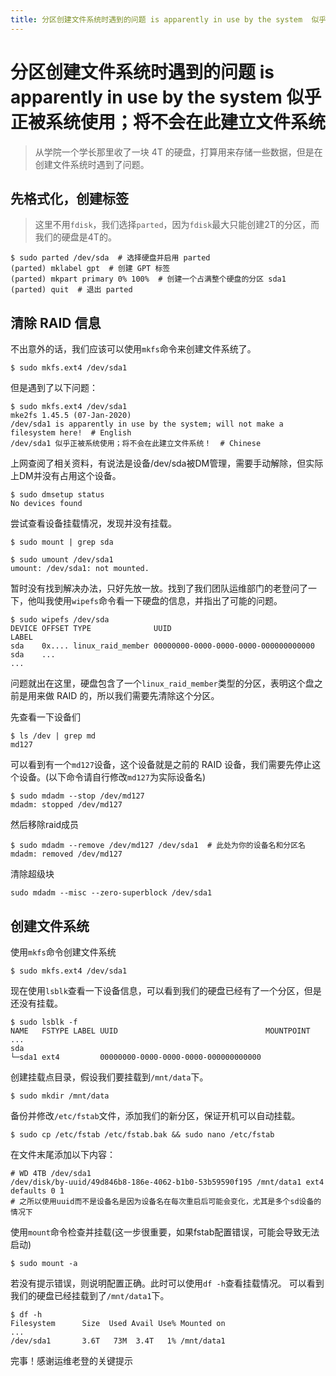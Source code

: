 ```yaml
---
title: 分区创建文件系统时遇到的问题 is apparently in use by the system  似乎正被系统使用；将不会在此建立文件系统
---
```

# 分区创建文件系统时遇到的问题 is apparently in use by the system  似乎正被系统使用；将不会在此建立文件系统

> 从学院一个学长那里收了一块 4T 的硬盘，打算用来存储一些数据，但是在创建文件系统时遇到了问题。

## 先格式化，创建标签

> 这里不用`fdisk`，我们选择`parted`，因为`fdisk`最大只能创建2T的分区，而我们的硬盘是4T的。

```shell
$ sudo parted /dev/sda  # 选择硬盘并启用 parted
(parted) mklabel gpt  # 创建 GPT 标签
(parted) mkpart primary 0% 100%  # 创建一个占满整个硬盘的分区 sda1
(parted) quit  # 退出 parted
```

## 清除 RAID 信息

不出意外的话，我们应该可以使用`mkfs`命令来创建文件系统了。

```shell
$ sudo mkfs.ext4 /dev/sda1
```

但是遇到了以下问题：

```shell
$ sudo mkfs.ext4 /dev/sda1
mke2fs 1.45.5 (07-Jan-2020)
/dev/sda1 is apparently in use by the system; will not make a filesystem here!  # English
/dev/sda1 似乎正被系统使用；将不会在此建立文件系统！  # Chinese
```

上网查阅了相关资料，有说法是设备/dev/sda被DM管理，需要手动解除，但实际上DM并没有占用这个设备。

```shell
$ sudo dmsetup status
No devices found
```

尝试查看设备挂载情况，发现并没有挂载。

```shell
$ sudo mount | grep sda

```

```shell
$ sudo umount /dev/sda1
umount: /dev/sda1: not mounted.
```

暂时没有找到解决办法，只好先放一放。找到了我们团队运维部门的老登问了一下，他叫我使用`wipefs`命令看一下硬盘的信息，并指出了可能的问题。

```shell
$ sudo wipefs /dev/sda
DEVICE OFFSET TYPE              UUID                                  LABEL
sda    0x.... linux_raid_member 00000000-0000-0000-0000-000000000000
sda    ...
...
```

问题就出在这里，硬盘包含了一个`linux_raid_member`类型的分区，表明这个盘之前是用来做 RAID 的，所以我们需要先清除这个分区。

先查看一下设备们

```shell
$ ls /dev | grep md
md127
```

可以看到有一个`md127`设备，这个设备就是之前的 RAID 设备，我们需要先停止这个设备。(以下命令请自行修改`md127`为实际设备名)

```shell
$ sudo mdadm --stop /dev/md127
mdadm: stopped /dev/md127
```

然后移除raid成员

```shell
$ sudo mdadm --remove /dev/md127 /dev/sda1  # 此处为你的设备名和分区名
mdadm: removed /dev/md127
```

清除超级块

```shell
sudo mdadm --misc --zero-superblock /dev/sda1
```

## 创建文件系统

使用`mkfs`命令创建文件系统

```shell
$ sudo mkfs.ext4 /dev/sda1
```

现在使用`lsblk`查看一下设备信息，可以看到我们的硬盘已经有了一个分区，但是还没有挂载。

```
$ sudo lsblk -f
NAME   FSTYPE LABEL UUID                                 MOUNTPOINT
...
sda
└─sda1 ext4         00000000-0000-0000-0000-000000000000
```

创建挂载点目录，假设我们要挂载到`/mnt/data`下。

```shell
$ sudo mkdir /mnt/data
```

备份并修改`/etc/fstab`文件，添加我们的新分区，保证开机可以自动挂载。

```shell
$ sudo cp /etc/fstab /etc/fstab.bak && sudo nano /etc/fstab
```

在文件末尾添加以下内容：

```
# WD 4TB /dev/sda1
/dev/disk/by-uuid/49d846b8-186e-4062-b1b0-53b59590f195 /mnt/data1 ext4 defaults 0 1
# 之所以使用uuid而不是设备名是因为设备名在每次重启后可能会变化，尤其是多个sd设备的情况下
```

使用`mount`命令检查并挂载(这一步很重要，如果fstab配置错误，可能会导致无法启动)

```shell
$ sudo mount -a
```

若没有提示错误，则说明配置正确。此时可以使用`df -h`查看挂载情况。
可以看到我们的硬盘已经挂载到了`/mnt/data1`下。

```shell
$ df -h
Filesystem      Size  Used Avail Use% Mounted on
...
/dev/sda1       3.6T   73M  3.4T   1% /mnt/data1
```

完事！感谢运维老登的关键提示